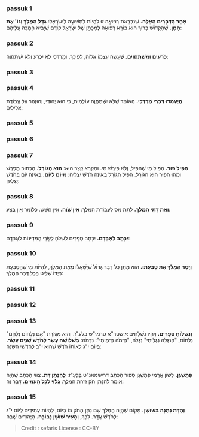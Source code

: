 
### passuk 1
<b>אַחַר הַדְּבָרִים הָאֵלֶּה.</b> שֶׁנִבְרֵאת רְפוּאָה זוּ לִהְיוֹת לִתְשׁוּעָה לְיִשְׂרָאֵל: 
<b>גִּדַּל הַמֶּלֶךְ וְגוֹ' אֶת הָמָן.</b> שֶׁהַקָּדוֹשׁ בָּרוּךְ הוּא בּוֹרֵא רְפוּאָה לְמַכָּתָן שֶׁל יִשְׂרָאֵל קוֹדֶם שֶׁיָבִיא הַמַּכָּה עֲלֵיהֶם:

### passuk 2
<b>כֹּרְעִים וּמִשְׁתַּחֲוִים.</b> שֶׁעָשָׂה עַצְמוֹ אֱלוֹהַּ, לְפִיכָךְ, וּמָרְדְּכַי לֹא יִכְרַע וְלֹא יִשְׁתַּחֲוֶה: 

### passuk 3

### passuk 4
<b>הֲיַעַמְדוּ דִּבְרֵי מָרְדְּכַי.</b> הָאוֹמֵר שֶׁלֹּא יִשְׁתַּחֲוֶה עוֹלָמִית, כִּי הוּא יְהוּדִי, וְהוּזְהַר עַל עֲבוֹדַת אֱלִילִים: 

### passuk 5

### passuk 6

### passuk 7
<b>הִפִּיל פּוּר.</b> הִפִּיל מִי שֶׁהִפִּיל, וְלֹא פִּירֵשׁ מִי. וּמִקְרָא קָצֵר הוּא: 
<b>הוּא הַגּוֹרָל.</b> הַכָּתוּב מְפָרֵשׁ וּמַהוּ הַפּוּר הוּא הַגּוֹרָל. הִפִּיל הַגּוֹרָל בְּאֵיזֶה חֹדֶשׁ יַצְלִיחַ:
<b>מִיּוֹם לְיוֹם.</b> בְּאֵיזֶה יוֹם בַּחֹדֶשׁ יַצְלִיחַ:

### passuk 8
<b>וְאֶת דָּתֵי הַמֶּלֶךְ.</b> לָתֵת מַס לַעֲבוֹדַת הַמֶּלֶךְ:
<b>אֵין שֹׁוֶה.</b> אֵין חֲשַׁשׁ. כְּלוֹמַר אֵין בֶּצַע:

### passuk 9
<b>יִכָּתֵב לְאַבְּדָם.</b> יִכָּתֵב סְפָרִים לִשְׁלֹחַ לְשָׂרֵי הַמְּדִינוֹת לְאַבְּדָם:

### passuk 10
<b>וַיָּסַר הַמֶּלֶךְ אֶת טַבַּעְתּוֹ.</b> הוּא מַתַּן כָּל דָּבָר גָּדוֹל שֶׁיִּשְׁאֲלוּ מֵאֵת הַמֶּלֶךְ, לִהְיוֹת מִי שֶׁהַטַּבַּעַת בְּיָדוֹ שַׁלִּיט בְּכָל דְּבַר הַמֶּלֶךְ: 

### passuk 11

### passuk 12

### passuk 13
<b>וְנִשְׁלוֹחַ סְפָרִים.</b> וְיִהְיוּ נִשְׁלָחִים אישטר"א טרמי"ש בלע"ז. וְהוּא מִגִּזְרַת "אִם נִלְחוֹם נִלְחַם" נִלְחוֹם, "הַנִגְלֹה נִגְלֵיתִי" נִגְלֹה, "נִדְמֹה נִדְמֵיתִי": נִדְמֹה: 
<b>בִּשְׁלוֹשָׁה עָשָׂר לְחֹדֶשׁ שְׁנֵים עָשָׂר.</b> בְּיוֹם י"ג לְאוֹתוֹ חֹדֶשׁ שֶׁהוּא י"ב לְחָדְשֵׁי הַשָנָה: 

### passuk 14
<b>פַּתְשֶׁגֶן.</b> לָשׁוֹן אֲרַמִּי פַּתְשֶׁגֶן סִפּוּר הַכְּתָב דרישמאנ"ט בְּלַעַ"ז: 
<b>לְהִנָּתֵן דָּת.</b> צִוּוּי הַכְּתָב שֶׁהָיָה אוֹמֵר לְהִנָּתֵן חֹק גְּזֵרַת הַמֶּלֶךְ:
<b>גָּלוּי לְכָל הָעַמִּים.</b> דָּבָר זֶה:

### passuk 15
<b>וְהַדָּת נִתְּנָה בְּשׁוּשַׁן.</b> מָקוֹם שֶׁהָיָה הַמֶּלֶךְ שָׁם נִתַּן הַחֹק בּוֹ בַיּוֹם, לִהְיוֹת עֲתִידִים לְיוֹם י"ג לְחֹדֶשׁ אֲדָר. לְכַךְ, 
<b>וְהָעִיר שׁוּשָׁן נָבוֹכָה.</b> הַיְּהוּדִים שֶׁבָּהּ:

>Credit : sefaris
>License : CC-BY
